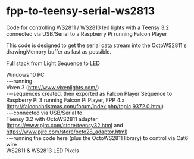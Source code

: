 # fpp-to-teensy-serial-ws2813
Code for controlling WS2811 / WS2813 led lights with a Teensy 3.2 connected via USB/Serial to a Raspberry Pi running Falcon Player

This code is designed to get the serial data stream into the OctoWS2811's drawingMemory buffer as fast as possible.

Full stack from Light Sequence to LED

Windows 10 PC<br>
---running<br>
Vixen 3 (http://www.vixenlights.com/)<br>
---sequences created, then exported as Falcon Player Sequence to<br>
Raspberry Pi 3 running Falcon Pi Player, FPP 4.x (http://falconchristmas.com/forum/index.php/topic,9372.0.html)<br>
---connected via USB/Serial to<br>
Teensy 3.2 with OctoWS2811 adapter (https://www.pjrc.com/store/teensy32.html and https://www.pjrc.com/store/octo28_adaptor.html)<br>
---running the code here (plus the OctoWS2811 library) to control via Cat6 wire<br>
WS2811 & WS2813 LED Pixels<br>
